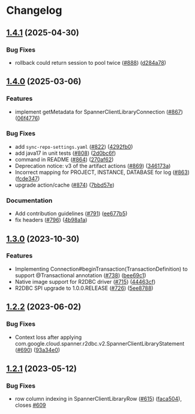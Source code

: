 # Changelog

## [1.4.1](https://github.com/GoogleCloudPlatform/cloud-spanner-r2dbc/compare/v1.4.0...v1.4.1) (2025-04-30)


### Bug Fixes

* rollback could return session to pool twice ([#888](https://github.com/GoogleCloudPlatform/cloud-spanner-r2dbc/issues/888)) ([d284a78](https://github.com/GoogleCloudPlatform/cloud-spanner-r2dbc/commit/d284a78de8169599107183d2902164995bfb5a19))

## [1.4.0](https://github.com/GoogleCloudPlatform/cloud-spanner-r2dbc/compare/v1.3.0...v1.4.0) (2025-03-06)


### Features

* implement getMetadata for SpannerClientLibraryConnection ([#867](https://github.com/GoogleCloudPlatform/cloud-spanner-r2dbc/issues/867)) ([06f4776](https://github.com/GoogleCloudPlatform/cloud-spanner-r2dbc/commit/06f4776caa87b46fa4a9813b612e3b9105a15d01))


### Bug Fixes

* add `sync-repo-settings.yaml` ([#822](https://github.com/GoogleCloudPlatform/cloud-spanner-r2dbc/issues/822)) ([4292fb0](https://github.com/GoogleCloudPlatform/cloud-spanner-r2dbc/commit/4292fb0697985a3eed2b6f4aeec428fd84495630))
* add java17 in unit tests ([#808](https://github.com/GoogleCloudPlatform/cloud-spanner-r2dbc/issues/808)) ([2d0bc6f](https://github.com/GoogleCloudPlatform/cloud-spanner-r2dbc/commit/2d0bc6fcc4bad7a62e0a320e356cdabcfaca42ee))
* command in README ([#864](https://github.com/GoogleCloudPlatform/cloud-spanner-r2dbc/issues/864)) ([270af62](https://github.com/GoogleCloudPlatform/cloud-spanner-r2dbc/commit/270af62b74d56662665acbf79b8a598bec936475))
* Deprecation notice: v3 of the artifact actions ([#869](https://github.com/GoogleCloudPlatform/cloud-spanner-r2dbc/issues/869)) ([346173a](https://github.com/GoogleCloudPlatform/cloud-spanner-r2dbc/commit/346173ad3273dcdc841f926cc16aee6eb655eb0e))
* Incorrect mapping for PROJECT, INSTANCE, DATABASE for log ([#863](https://github.com/GoogleCloudPlatform/cloud-spanner-r2dbc/issues/863)) ([fcde347](https://github.com/GoogleCloudPlatform/cloud-spanner-r2dbc/commit/fcde3479389be46d4b99dfdc863db33bfabaeb6b))
* upgrade action/cache ([#874](https://github.com/GoogleCloudPlatform/cloud-spanner-r2dbc/issues/874)) ([7bbd57e](https://github.com/GoogleCloudPlatform/cloud-spanner-r2dbc/commit/7bbd57ed35c50e8454ba7f3cbc67a16470ce6853))


### Documentation

* Add contribution guidelines ([#791](https://github.com/GoogleCloudPlatform/cloud-spanner-r2dbc/issues/791)) ([ee677b5](https://github.com/GoogleCloudPlatform/cloud-spanner-r2dbc/commit/ee677b56e4df1648129961445258b4ac6a744dbf))
* fix headers ([#796](https://github.com/GoogleCloudPlatform/cloud-spanner-r2dbc/issues/796)) ([4b98a1a](https://github.com/GoogleCloudPlatform/cloud-spanner-r2dbc/commit/4b98a1a4fb5c0121aec918941543c050bdf870ea))

## [1.3.0](https://github.com/GoogleCloudPlatform/cloud-spanner-r2dbc/compare/v1.2.2...v1.3.0) (2023-10-30)


### Features

* Implementing Connection#beginTransaction(TransactionDefinition) to support @Transactional annotation ([#738](https://github.com/GoogleCloudPlatform/cloud-spanner-r2dbc/issues/738)) ([bee69c1](https://github.com/GoogleCloudPlatform/cloud-spanner-r2dbc/commit/bee69c1e5a8c57969bc004d54bb9df79a441a16e))
* Native image support for R2DBC driver ([#715](https://github.com/GoogleCloudPlatform/cloud-spanner-r2dbc/issues/715)) ([44463cf](https://github.com/GoogleCloudPlatform/cloud-spanner-r2dbc/commit/44463cf11da5c4cee261e3dd6c49d9a124eb5d43))
* R2DBC SPI upgrade to 1.0.0.RELEASE ([#726](https://github.com/GoogleCloudPlatform/cloud-spanner-r2dbc/issues/726)) ([5ee8788](https://github.com/GoogleCloudPlatform/cloud-spanner-r2dbc/commit/5ee8788f56994996231a039d9bee4c2f2c1753f8))

## [1.2.2](https://github.com/GoogleCloudPlatform/cloud-spanner-r2dbc/compare/v1.2.1...v1.2.2) (2023-06-02)


### Bug Fixes

* Context loss after applying com.google.cloud.spanner.r2dbc.v2.SpannerClientLibraryStatement ([#690](https://github.com/GoogleCloudPlatform/cloud-spanner-r2dbc/issues/690)) ([93a34e0](https://github.com/GoogleCloudPlatform/cloud-spanner-r2dbc/commit/93a34e0e3450196c509df18cd6f182e97548bfd4))

## [1.2.1](https://github.com/GoogleCloudPlatform/cloud-spanner-r2dbc/compare/v1.2.0...v1.2.1) (2023-05-12)


### Bug Fixes

* row column indexing in SpannerClientLibraryRow ([#615](https://github.com/GoogleCloudPlatform/cloud-spanner-r2dbc/issues/615)) ([faca504](https://github.com/GoogleCloudPlatform/cloud-spanner-r2dbc/commit/faca50457615359da2766641aa2cccb916558bd9)), closes [#609](https://github.com/GoogleCloudPlatform/cloud-spanner-r2dbc/issues/609)
